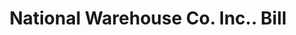 ---
doi: 10.7916/D8P85PZQ
date_other: '1923'
date_other_textual: '1923'
form: printed ephemera
genre:
- Invoices
name:
- National Warehouse Co. Inc.
object_in_context_url: https://biggert.cul.columbia.edu/items/view/ave_biggert_01077
subject_hierarchical_geographic:
- New York, New York, United States
subject_name:
- National Warehouse Co. Inc.
title: National Warehouse Co. Inc.. Bill
sort_title: National Warehouse Co. Inc.. Bill
call_number: ave_biggert_01077
coordinates:
- 40.71277777777778,-74.00583333333333
pid: ave_biggert_01077
identifiers: ave_biggert_01077
thumbnail: false
permalink: /biggert/ave_biggert_01077/
layout: iiif-image-page
---